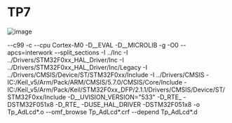 # TP7
![image](https://github.com/Sweedy3960/TP7/assets/89172461/2a174dc0-aa9a-49be-a3fc-7dd7b6c64a7d)


--c99 -c --cpu Cortex-M0 -D__EVAL -D__MICROLIB -g -O0 --apcs=interwork --split_sections -I ../Inc -I ../Drivers/STM32F0xx_HAL_Driver/Inc -I ../Drivers/STM32F0xx_HAL_Driver/Inc/Legacy -I ../Drivers/CMSIS/Device/ST/STM32F0xx/Include -I ../Drivers/CMSIS
-IC:/Keil_v5/Arm/Pack/ARM/CMSIS/5.7.0/CMSIS/Core/Include
-IC:/Keil_v5/Arm/Pack/Keil/STM32F0xx_DFP/2.1.1/Drivers/CMSIS/Device/ST/STM32F0xx/Include
-D__UVISION_VERSION="533" -D_RTE_ -DSTM32F051x8 -D_RTE_ -DUSE_HAL_DRIVER -DSTM32F051x8
-o Tp_AdLcd\*.o --omf_browse Tp_AdLcd\*.crf --depend Tp_AdLcd\*.d

